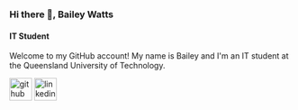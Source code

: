 ### Hi there 👋, Bailey Watts
#### IT Student
Welcome to my GitHub account! My name is Bailey and I'm an IT student at the Queensland University of Technology.


[<img src='https://cdn.jsdelivr.net/npm/simple-icons@3.0.1/icons/github.svg' alt='github' height='40'>](https://github.com/bales-au)  [<img src='https://cdn.jsdelivr.net/npm/simple-icons@3.0.1/icons/linkedin.svg' alt='linkedin' height='40'>](https://www.linkedin.com/in/bailey-watts/)  

